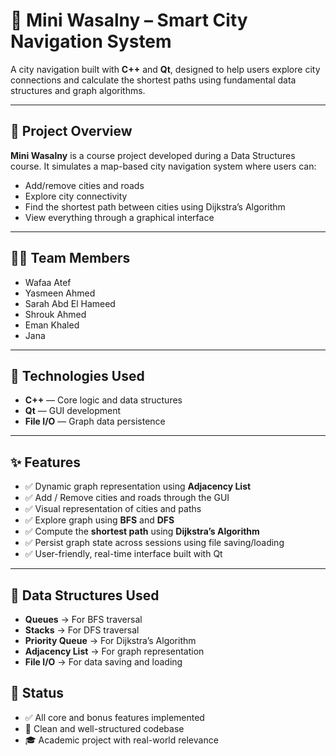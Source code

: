 # 🚀 Mini Wasalny – Smart City Navigation System

A city navigation built with **C++** and **Qt**, designed to help users explore city connections and calculate the shortest paths using fundamental data structures and graph algorithms.

---

## 📌 Project Overview

**Mini Wasalny** is a course project developed during a Data Structures course. It simulates a map-based city navigation system where users can:

- Add/remove cities and roads
- Explore city connectivity
- Find the shortest path between cities using Dijkstra’s Algorithm
- View everything through a graphical interface

---

## 👨‍💻 Team Members

- Wafaa Atef  
- Yasmeen Ahmed  
- Sarah Abd El Hameed  
- Shrouk Ahmed  
- Eman Khaled  
- Jana  

---

## 🧱 Technologies Used

- **C++** — Core logic and data structures  
- **Qt** — GUI development  
- **File I/O** — Graph data persistence  

---

## ✨ Features

- ✅ Dynamic graph representation using **Adjacency List**
- ✅ Add / Remove cities and roads through the GUI
- ✅ Visual representation of cities and paths
- ✅ Explore graph using **BFS** and **DFS**
- ✅ Compute the **shortest path** using **Dijkstra’s Algorithm**
- ✅ Persist graph state across sessions using file saving/loading
- ✅ User-friendly, real-time interface built with Qt

---

## 🧠 Data Structures Used

- **Queues** → For BFS traversal  
- **Stacks** → For DFS traversal  
- **Priority Queue** → For Dijkstra’s Algorithm  
- **Adjacency List** → For graph representation  
- **File I/O** → For data saving and loading  
## 🏁 Status
- ✅ All core and bonus features implemented
- 🧹 Clean and well-structured codebase
- 🎓 Academic project with real-world relevance